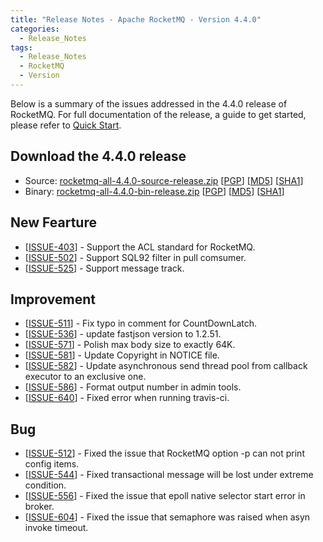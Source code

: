 ```yaml
---
title: "Release Notes - Apache RocketMQ - Version 4.4.0"
categories:
  - Release_Notes
tags:
  - Release_Notes
  - RocketMQ
  - Version
---
```


Below is a summary of the issues addressed in the 4.4.0 release of RocketMQ. For full documentation of the release, a guide to get started, please refer to <a href='/docs/quick-start/'>Quick Start</a>.


<h2> Download the 4.4.0 release</h2>
    
* Source: [rocketmq-all-4.4.0-source-release.zip](https://www.apache.org/dyn/closer.cgi?path=rocketmq/4.4.0/rocketmq-all-4.4.0-source-release.zip) [[PGP](https://www.apache.org/dist/rocketmq/4.4.0/rocketmq-all-4.4.0-source-release.zip.asc)] [[MD5](https://www.apache.org/dist/rocketmq/4.4.0/rocketmq-all-4.4.0-source-release.zip.md5)] [[SHA1](https://www.apache.org/dist/rocketmq/4.4.0/rocketmq-all-4.4.0-source-release.zip.sha1)]
* Binary: [rocketmq-all-4.4.0-bin-release.zip](https://www.apache.org/dyn/closer.cgi?path=rocketmq/4.4.0/rocketmq-all-4.4.0-bin-release.zip) [[PGP](https://www.apache.org/dist/rocketmq/4.4.0/rocketmq-all-4.4.0-bin-release.zip.asc)] [[MD5](https://www.apache.org/dist/rocketmq/4.4.0/rocketmq-all-4.4.0-bin-release.zip.md5)] [[SHA1](https://www.apache.org/dist/rocketmq/4.4.0/rocketmq-all-4.4.0-bin-release.zip.sha1)]

## New Fearture
<ul>
<li>[<a href='https://github.com/apache/rocketmq/issues/403'>ISSUE-403</a>] -  Support the ACL standard for RocketMQ.
</li>
<li>[<a href='https://github.com/apache/rocketmq/issues/502'>ISSUE-502</a>] -  Support SQL92 filter in pull comsumer.
</li>
<li>[<a href='https://github.com/apache/rocketmq/issues/525'>ISSUE-525</a>] -  Support message track.
</li>
</ul>

## Improvement
<ul>
<li>[<a href='https://github.com/apache/rocketmq/issues/511'>ISSUE-511</a>] -  Fix typo in comment for CountDownLatch.
</li>
<li>[<a href='https://github.com/apache/rocketmq/issues/536'>ISSUE-536</a>] -  update fastjson version to 1.2.51.
</li>
<li>[<a href='https://github.com/apache/rocketmq/issues/571'>ISSUE-571</a>] -  Polish max body size to exactly 64K.
</li>
<li>[<a href='https://github.com/apache/rocketmq/issues/581'>ISSUE-581</a>] -  Update Copyright in NOTICE file.
</li>
<li>[<a href='https://github.com/apache/rocketmq/issues/582'>ISSUE-582</a>] -  Update asynchronous send thread pool from callback executor to an exclusive one.
</li>
<li>[<a href='https://github.com/apache/rocketmq/issues/586'>ISSUE-586</a>] -  Format output number in admin tools.
</li>
<li>[<a href='https://github.com/apache/rocketmq/issues/640'>ISSUE-640</a>] -  Fixed error when running travis-ci.
</li>
</ul>

## Bug
<ul>
<li>[<a href='https://github.com/apache/rocketmq/issues/512'>ISSUE-512</a>] -  Fixed the issue that RocketMQ option -p can not print config items.
</li>
<li>[<a href='https://github.com/apache/rocketmq/issues/544'>ISSUE-544</a>] -  Fixed transactional message will be lost under extreme condition.
</li>
<li>[<a href='https://github.com/apache/rocketmq/issues/556'>ISSUE-556</a>] -  Fixed the issue that epoll native selector start error in broker.
</li>
<li>[<a href='https://github.com/apache/rocketmq/issues/604'>ISSUE-604</a>] -  Fixed the issue that semaphore was raised when asyn invoke timeout.
</li>
</ul>
                                        
            


